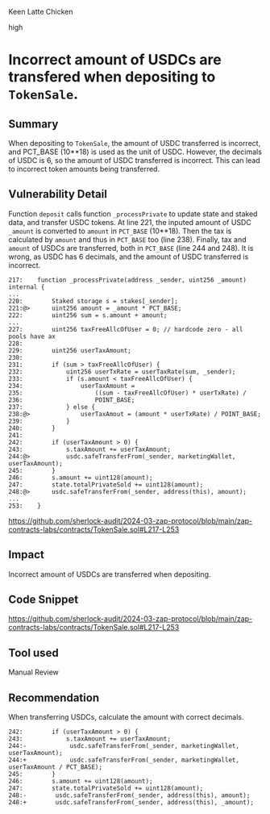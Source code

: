 Keen Latte Chicken

high

# Incorrect amount of USDCs are transfered when depositing to `TokenSale`.

## Summary
When depositing to `TokenSale`, the amount of USDC transferred is incorrect, and PCT_BASE (10**18) is used as the unit of USDC. However, the decimals of USDC is 6, so the amount of USDC transferred is incorrect. This can lead to incorrect token amounts being transferred.

## Vulnerability Detail
Function `deposit` calls function `_processPrivate` to update state and staked data, and transfer USDC tokens. At line 221, the inputed amount of USDC `_amount` is converted to `amount` in `PCT_BASE` (10**18). Then the tax is calculated by `amount` and thus in `PCT_BASE` too (line 238). Finally, tax and `amount` of USDCs are transferred, both in `PCT_BASE` (line 244 and 248). It is wrong, as USDC has 6 decimals, and the amount of USDC transferred is incorrect.
```solidity
217:    function _processPrivate(address _sender, uint256 _amount) internal {
...
220:        Staked storage s = stakes[_sender];
221:@>      uint256 amount = _amount * PCT_BASE;
222:        uint256 sum = s.amount + amount;
...
227:        uint256 taxFreeAllcOfUser = 0; // hardcode zero - all pools have ax
228:
229:        uint256 userTaxAmount;
230:
231:        if (sum > taxFreeAllcOfUser) {
232:            uint256 userTxRate = userTaxRate(sum, _sender);
233:            if (s.amount < taxFreeAllcOfUser) {
234:                userTaxAmount =
235:                    ((sum - taxFreeAllcOfUser) * userTxRate) / 
236:                    POINT_BASE;
237:            } else {
238:@>              userTaxAmout = (amount * userTxRate) / POINT_BASE;
239:            }
240:        }
241:
242:        if (userTaxAmount > 0) {
243:            s.taxAmount += userTaxAmount;
244:@>          usdc.safeTransferFrom(_sender, marketingWallet, userTaxAmount);
245:        }
246:        s.amount += uint128(amount);
247:        state.totalPrivateSold += uint128(amount);
248:@>      usdc.safeTransferFrom(_sender, address(this), amount);
...
253:    }
```
https://github.com/sherlock-audit/2024-03-zap-protocol/blob/main/zap-contracts-labs/contracts/TokenSale.sol#L217-L253

## Impact
Incorrect amount of USDCs are transferred when depositing.

## Code Snippet
https://github.com/sherlock-audit/2024-03-zap-protocol/blob/main/zap-contracts-labs/contracts/TokenSale.sol#L217-L253

## Tool used

Manual Review

## Recommendation
When transferring USDCs, calculate the amount with correct decimals.
```solidity
242:        if (userTaxAmount > 0) {
243:            s.taxAmount += userTaxAmount;
244:-            usdc.safeTransferFrom(_sender, marketingWallet, userTaxAmount);
244:+            usdc.safeTransferFrom(_sender, marketingWallet, userTaxAmount / PCT_BASE);
245:        }
246:        s.amount += uint128(amount);
247:        state.totalPrivateSold += uint128(amount);
248:-        usdc.safeTransferFrom(_sender, address(this), amount);
248:+        usdc.safeTransferFrom(_sender, address(this), _amount);
```